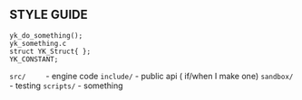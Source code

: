 ## STYLE GUIDE
```
yk_do_something();
yk_something.c
struct YK_Struct{ };
YK_CONSTANT;
```

``src/``  &nbsp;&nbsp;&nbsp;&nbsp;&nbsp;&nbsp;&nbsp; - engine code
 ``include/``  - public api ( if/when I make one)
``sandbox/``  -  testing
``scripts/``  -  something